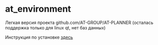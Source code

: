 # at_environment

Легкая версия проекта github.com/AT-GROUP/AT-PLANNER (осталась поддержка только для linux qt, нет баз данных)

Инструкция по установке [здесь](docs/how_to_build_all.md)

